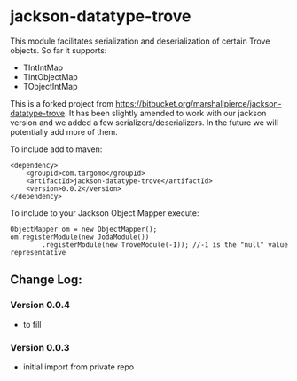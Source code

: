 # jackson-datatype-trove
This module facilitates serialization and deserialization of certain Trove objects. So far it supports:
* TIntIntMap
* TIntObjectMap
* TObjectIntMap

This is a forked project from https://bitbucket.org/marshallpierce/jackson-datatype-trove.
It has been slightly amended to work with our jackson version and we added a few serializers/deserializers. 
In the future we will potentially add more of them.

To include add to maven: 
```
<dependency>
    <groupId>com.targomo</groupId>
    <artifactId>jackson-datatype-trove</artifactId>
    <version>0.0.2</version>
</dependency>
```
To include to your Jackson Object Mapper execute:
```
ObjectMapper om = new ObjectMapper();
om.registerModule(new JodaModule()) 
        .registerModule(new TroveModule(-1)); //-1 is the "null" value representative 
```

## Change Log:

### Version 0.0.4
* to fill

### Version 0.0.3
* initial import from private repo

